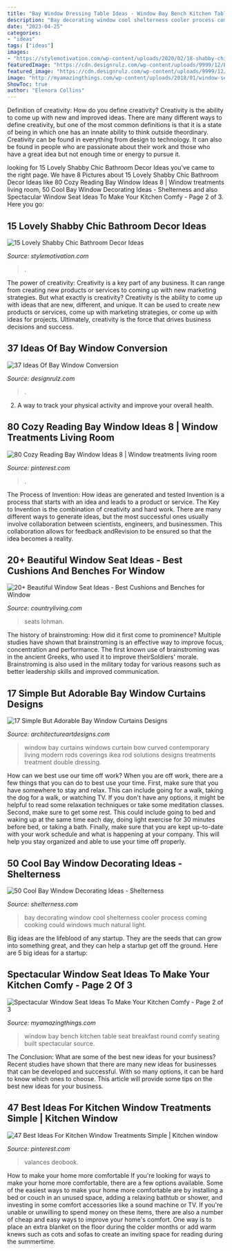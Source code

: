 ```yaml
---
title: "Bay Window Dressing Table Ideas - Window Bay Bench Kitchen Table Seat Breakfast Round Comfy Seating Built Spectacular Source"
description: "Bay decorating window cool shelterness cooler process coming cooking could windows much natural light"
date: "2023-04-25"
categories:
- "ideas"
tags: ["ideas"]
images:
- "https://stylemotivation.com/wp-content/uploads/2020/02/18-shabby-chic-bathroom-ideas-homebnc.jpg"
featuredImage: "https://cdn.designrulz.com/wp-content/uploads/9999/12/BAY-WINDOW-DESIGNRULZ-20.jpg"
featured_image: "https://cdn.designrulz.com/wp-content/uploads/9999/12/BAY-WINDOW-DESIGNRULZ-20.jpg"
image: "http://myamazingthings.com/wp-content/uploads/2018/01/window-seating-8.jpg"
ShowToc: true
author: "Elenora Collins"
---
```



Definition of creativity: How do you define creativity?
Creativity is the ability to come up with new and improved ideas. There are many different ways to define creativity, but one of the most common definitions is that it is a state of being in which one has an innate ability to think outside theordinary. Creativity can be found in everything from design to technology. It can also be found in people who are passionate about their work and those who have a great idea but not enough time or energy to pursue it.

	

		
looking for 15 Lovely Shabby Chic Bathroom Decor Ideas you've came to the right page. We have 8 Pictures about 15 Lovely Shabby Chic Bathroom Decor Ideas like 80 Cozy Reading Bay Window Ideas 8 | Window treatments living room, 50 Cool Bay Window Decorating Ideas - Shelterness and also Spectacular Window Seat Ideas To Make Your Kitchen Comfy - Page 2 of 3. Here you go:
		
    
## 15 Lovely Shabby Chic Bathroom Decor Ideas

<img loading=lazy src="https://stylemotivation.com/wp-content/uploads/2020/02/18-shabby-chic-bathroom-ideas-homebnc.jpg" onerror="this.onerror=null;this.src='https://tse4.mm.bing.net/th?id=OIP.81eZbjO5jXCVTIx8WA9ZdgHaLH&amp;pid=15.1';" alt="15 Lovely Shabby Chic Bathroom Decor Ideas">

_Source: stylemotivation.com_

>. 

	

The power of creativity:
Creativity is a key part of any business. It can range from creating new products or services to coming up with new marketing strategies. But what exactly is creativity?
Creativity is the ability to come up with ideas that are new, different, and unique. It can be used to create new products or services, come up with marketing strategies, or come up with ideas for projects. Ultimately, creativity is the force that drives business decisions and success.

    
## 37 Ideas Of Bay Window Conversion

<img loading=lazy src="https://cdn.designrulz.com/wp-content/uploads/9999/12/BAY-WINDOW-DESIGNRULZ-20.jpg" onerror="this.onerror=null;this.src='https://tse3.mm.bing.net/th?id=OIP.R-u3qFoiJw--SuZ9X5hQWgHaLG&amp;pid=15.1';" alt="37 Ideas Of Bay Window Conversion">

_Source: designrulz.com_

>. 

	

2. A way to track your physical activity and improve your overall health.

    
## 80 Cozy Reading Bay Window Ideas 8 | Window Treatments Living Room

<img loading=lazy src="https://i.pinimg.com/736x/be/2b/3d/be2b3d1e9e1a8990fbfa453ddf7f918f.jpg" onerror="this.onerror=null;this.src='https://tse4.mm.bing.net/th?id=OIP.RsmDW35jSks5kFh8P7LfoAHaJ3&amp;pid=15.1';" alt="80 Cozy Reading Bay Window Ideas 8 | Window treatments living room">

_Source: pinterest.com_

>. 

	

The Process of Invention: How ideas are generated and tested
Invention is a process that starts with an idea and leads to a product or service. The Key to Invention is the combination of creativity and hard work. There are many different ways to generate ideas, but the most successful ones usually involve collaboration between scientists, engineers, and businessmen. This collaboration allows for feedback andRevision to be ensured so that the idea becomes a reality.

    
## 20+ Beautiful Window Seat Ideas - Best Cushions And Benches For Window

<img loading=lazy src="https://hips.hearstapps.com/clv.h-cdn.co/assets/cm/15/09/54eb61fc1c2eb_-_03-a-cottage-revival-dining-room-0314-dgqfmg-s2.jpg?crop=0.929xw:1.00xh;0,0&amp;resize=480:*" onerror="this.onerror=null;this.src='https://tse2.mm.bing.net/th?id=OIP.UZo1Wzd16v53EE5rv4fcZAHaLG&amp;pid=15.1';" alt="20+ Beautiful Window Seat Ideas - Best Cushions and Benches for Window">

_Source: countryliving.com_

>seats lohman. 

	

The history of brainstroming: How did it first come to prominence?
Multiple studies have shown that brainstroming is an effective way to improve focus, concentration and performance. The first known use of brainstroming was in the ancient Greeks, who used it to improve theirSoldiers' morale. Brainstroming is also used in the military today for various reasons such as better leadership skills and improved communication.

    
## 17 Simple But Adorable Bay Window Curtains Designs

<img loading=lazy src="https://www.architectureartdesigns.com/wp-content/uploads/2015/05/730-630x445.jpg" onerror="this.onerror=null;this.src='https://tse4.mm.bing.net/th?id=OIP.0irUH7sBU9xv8m9C5SIsTgHaFO&amp;pid=15.1';" alt="17 Simple But Adorable Bay Window Curtains Designs">

_Source: architectureartdesigns.com_

>window bay curtains windows curtain bow curved contemporary living modern rods coverings ikea rod solutions designs treatments treatment double dressing. 

	

How can we best use our time off work?
When you are off work, there are a few things that you can do to best use your time. First, make sure that you have somewhere to stay and relax. This can include going for a walk, taking the dog for a walk, or watching TV. If you don't have any options, it might be helpful to read some relaxation techniques or take some meditation classes. Second, make sure to get some rest. This could include going to bed and waking up at the same time each day, doing light exercise for 30 minutes before bed, or taking a bath. Finally, make sure that you are kept up-to-date with your work schedule and what is happening at your company. This will help you stay organized and able to use your time off properly.

    
## 50 Cool Bay Window Decorating Ideas - Shelterness

<img loading=lazy src="https://i.shelterness.com/2012/02/25-cool-bay-window-decorating-ideas-24.jpg" onerror="this.onerror=null;this.src='https://tse3.mm.bing.net/th?id=OIP.COfCdZVo_P9Qn2tdxPSyeAHaJ3&amp;pid=15.1';" alt="50 Cool Bay Window Decorating Ideas - Shelterness">

_Source: shelterness.com_

>bay decorating window cool shelterness cooler process coming cooking could windows much natural light. 

	

Big ideas are the lifeblood of any startup. They are the seeds that can grow into something great, and they can help a startup get off the ground. Here are 5 big ideas for a startup: 

    
## Spectacular Window Seat Ideas To Make Your Kitchen Comfy - Page 2 Of 3

<img loading=lazy src="http://myamazingthings.com/wp-content/uploads/2018/01/window-seating-8.jpg" onerror="this.onerror=null;this.src='https://tse4.mm.bing.net/th?id=OIP.2ZcUzI73YlN_cHAV4CvKwAHaFc&amp;pid=15.1';" alt="Spectacular Window Seat Ideas To Make Your Kitchen Comfy - Page 2 of 3">

_Source: myamazingthings.com_

>window bay bench kitchen table seat breakfast round comfy seating built spectacular source. 

	

The Conclusion: What are some of the best new ideas for your business?
Recent studies have shown that there are many new ideas for businesses that can be developed and successful. With so many options, it can be hard to know which ones to choose. This article will provide some tips on the best new ideas for your business.

    
## 47 Best Ideas For Kitchen Window Treatments Simple | Kitchen Window

<img loading=lazy src="https://i.pinimg.com/736x/ad/e2/4b/ade24bbe40bf7964be075b17a8b5665c.jpg" onerror="this.onerror=null;this.src='https://tse3.mm.bing.net/th?id=OIP.PyYpyrI46yr7qteBXglTuwAAAA&amp;pid=15.1';" alt="47 Best Ideas For Kitchen Window Treatments Simple | Kitchen window">

_Source: pinterest.com_

>valances deobook. 

	

How to make your home more comfortable
If you're looking for ways to make your home more comfortable, there are a few options available. Some of the easiest ways to make your home more comfortable are by installing a bed or couch in an unused space, adding a relaxing bathtub or shower, and investing in some comfort accessories like a sound machine or TV. If you're unable or unwilling to spend money on these items, there are also a number of cheap and easy ways to improve your home's comfort. One way is to place an extra blanket on the floor during the colder months or add warm knews such as cots and sofas to create an inviting space for reading during the summertime.

